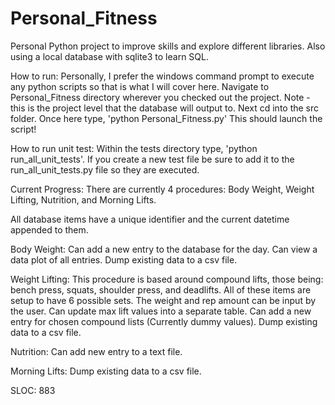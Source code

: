 # Personal_Fitness
Personal Python project to improve skills and explore different libraries. Also using a local database with sqlite3 to 
learn SQL.

How to run: Personally, I prefer the windows command prompt to execute any python scripts so that is what I will cover 
here. Navigate to Personal_Fitness directory wherever you checked out the project. Note - this is the project level 
that the database will output to. Next cd into the src folder. Once here type, 'python Personal_Fitness.py' This 
should launch the script!

How to run unit test: Within the tests directory type, 'python run_all_unit_tests'. If you create a new test file be 
sure to add it to the run_all_unit_tests.py file so they are executed.

Current Progress:
There are currently 4 procedures: Body Weight, Weight Lifting, Nutrition, and Morning Lifts.

All database items have a unique identifier and the current datetime appended to them.

Body Weight:
Can add a new entry to the database for the day.
Can view a data plot of all entries.
Dump existing data to a csv file.

Weight Lifting:
This procedure is based around compound lifts, those being: bench press, squats, shoulder press, and deadlifts.
All of these items are setup to have 6 possible sets. The weight and rep amount can be input by the user.
Can update max lift values into a separate table.
Can add a new entry for chosen compound lists (Currently dummy values).
Dump existing data to a csv file.

Nutrition:
Can add new entry to a text file.

Morning Lifts:
Dump existing data to a csv file.

SLOC: 883